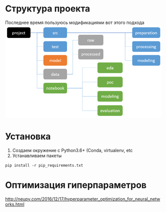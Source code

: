 # Структура проекта
Последнее время пользуюсь модификациями вот этого подхода
![Структура проекта](./structure.png)


# Установка
1) Создаем окружение  c  Python3.6+ (Conda, virtualenv, etc
2) Устанавливаем пакеты
```
pip install -r pip_requirements.txt
```

# Оптимизация гиперпараметров
http://neupy.com/2016/12/17/hyperparameter_optimization_for_neural_networks.html


